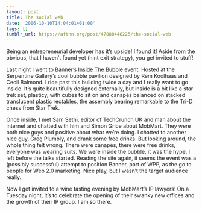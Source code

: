 ```yaml
---
layout: post
title: The social web
date: '2006-10-10T14:04:01+01:00'
tags: []
tumblr_url: https://aftnn.org/post/47880446225/the-social-web
---
```

<p>Being an entrepreneurial developer has it&rsquo;s upside! I found it! Aside from the obvious, that I haven&rsquo;t found yet (hint exit strategy), you get invited to stuff!</p>
<p>Last night I went to Banner&rsquo;s <a href="http://www.b1.com/insidethebubble/index.php">Inside The Bubble</a> event. Hosted at the Serpentine Gallery&rsquo;s cool bubble pavilion designed by Rem Koolhaas and Cecil Balmond. I ride past this building twice a day and I really want to go inside. It&rsquo;s quite beautifully designed externally, but inside is a bit like a star trek set, plasticy, with cubes to sit on and canapés balanced on stacked translucent plastic rectables, the assembly bearing remarkable to the Tri-D chess from Star Trek.</p>
<p>Once inside, I met Sam Sethi, editor of TechCrunch UK and man about the internet and chatted with him and Simon Grice about MobMart. They were both nice guys and positive about what we&rsquo;re doing. I chatted to another nice guy, Greg Plumbly, and drank some free drinks. But looking around, the whole thing felt wrong. There were canapés, there were free drinks, everyone was wearing suits. We were inside the bubble, it was the hype, I left before the talks started. Reading the site again, it seems the event was a (possibly successful) attempt to position Banner, part of WPP, as the go to people for Web 2.0 marketing. Nice play, but I wasn&rsquo;t the target audience really.</p>
<p>Now I get invited to a wine tasting evening by MobMart&rsquo;s IP lawyers! On a Tuesday night, it&rsquo;s to celebrate the opening of their swanky new offices and the growth of their IP group. I am so there.</p>
